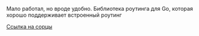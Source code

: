 Мало работал, но вроде удобно. Библиотека роутинга для Go, которая хорошо поддерживает встроенный роутинг

[Ссылка на сорцы](https://github.com/go-chi/chi)